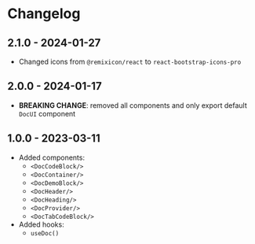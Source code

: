 # Changelog

## 2.1.0 - 2024-01-27

- Changed icons from `@remixicon/react` to `react-bootstrap-icons-pro`

## 2.0.0 - 2024-01-17

- **BREAKING CHANGE**: removed all components and only export default `DocUI` component

## 1.0.0 - 2023-03-11

- Added components:
  - `<DocCodeBlock/>`
  - `<DocContainer/>`
  - `<DocDemoBlock/>`
  - `<DocHeader/>`
  - `<DocHeading/>`
  - `<DocProvider/>`
  - `<DocTabCodeBlock/>`
- Added hooks:
  - `useDoc()`
